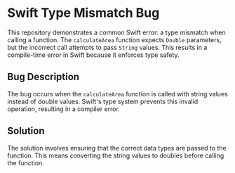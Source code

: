 # Swift Type Mismatch Bug
This repository demonstrates a common Swift error: a type mismatch when calling a function.  The `calculateArea` function expects `Double` parameters, but the incorrect call attempts to pass `String` values. This results in a compile-time error in Swift because it enforces type safety.

## Bug Description
The bug occurs when the `calculateArea` function is called with string values instead of double values.  Swift's type system prevents this invalid operation, resulting in a compiler error.

## Solution
The solution involves ensuring that the correct data types are passed to the function.  This means converting the string values to doubles before calling the function.